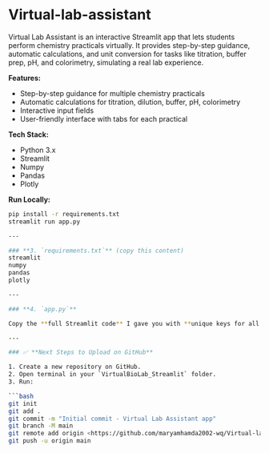 # Virtual-lab-assistant
Virtual Lab Assistant is an interactive Streamlit app that lets students perform chemistry practicals virtually. It provides step-by-step guidance, automatic calculations, and unit conversion for tasks like titration, buffer prep, pH, and colorimetry, simulating a real lab experience.

**Features:**
- Step-by-step guidance for multiple chemistry practicals
- Automatic calculations for titration, dilution, buffer, pH, colorimetry
- Interactive input fields
- User-friendly interface with tabs for each practical

**Tech Stack:**
- Python 3.x
- Streamlit
- Numpy
- Pandas
- Plotly

**Run Locally:**
```bash
pip install -r requirements.txt
streamlit run app.py

---

### **3. `requirements.txt`** (copy this content)
streamlit
numpy
pandas
plotly

---

### **4. `app.py`**

Copy the **full Streamlit code** I gave you with **unique keys for all buttons and inputs** into this file.

---

### ✅ **Next Steps to Upload on GitHub**

1. Create a new repository on GitHub.  
2. Open terminal in your `VirtualBioLab_Streamlit` folder.  
3. Run:

```bash
git init
git add .
git commit -m "Initial commit - Virtual Lab Assistant app"
git branch -M main
git remote add origin <https://github.com/maryamhamda2002-wq/Virtual-lab-assistant>
git push -u origin main


